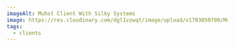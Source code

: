 ```yaml
---
imageAlt: Muhst Client With Silky Systems
image: https://res.cloudinary.com/dgl1vzwqt/image/upload/v1703850700/Muhst-300x180_j1clrq.webp
tags:
  - clients
---
```

